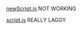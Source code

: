 [newScript.js](https://awilh37.github.io/cgo/index.html) NOT WORKING

[script.js](https://awilh37.github.io/cgo/old_index.html) REALLY LAGGY
